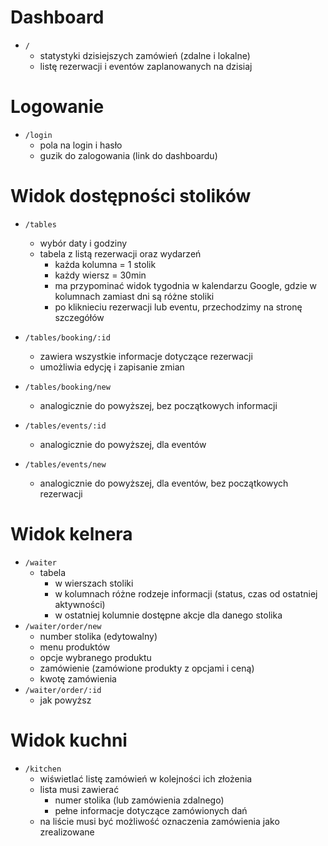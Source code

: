 # Dashboard
- `/`
    - statystyki dzisiejszych zamówień (zdalne i lokalne)
    - listę rezerwacji i eventów zaplanowanych na dzisiaj

# Logowanie
- `/login`
    - pola na login i hasło
    - guzik do zalogowania (link do dashboardu)

# Widok dostępności stolików

- `/tables`
    - wybór daty i godziny
    - tabela z listą rezerwacji oraz wydarzeń
        - każda kolumna = 1 stolik
        - każdy wiersz = 30min
        - ma przypominać widok tygodnia w kalendarzu Google, gdzie w kolumnach zamiast dni są różne stoliki
        - po kliknieciu rezerwacji lub eventu, przechodzimy na stronę szczegółów

- `/tables/booking/:id`
    - zawiera wszystkie informacje dotyczące rezerwacji
    - umożliwia edycję i zapisanie zmian
- `/tables/booking/new`
    - analogicznie do powyższej, bez początkowych informacji
- `/tables/events/:id`
    - analogicznie do powyższej, dla eventów
- `/tables/events/new`
    - analogicznie do powyższej, dla eventów, bez początkowych rezerwacji

# Widok kelnera

- `/waiter`
    - tabela
        - w wierszach stoliki
        - w kolumnach różne rodzeje informacji (status, czas od ostatniej aktywności)
        - w ostatniej kolumnie dostępne akcje dla danego stolika
- `/waiter/order/new`
    - number stolika (edytowalny)
    - menu produktów
    - opcje wybranego produktu
    - zamówienie (zamówione produkty z opcjami i ceną)
    - kwotę zamówienia
- `/waiter/order/:id`
    - jak powyższ

# Widok kuchni

- `/kitchen`
    - wiświetlać listę zamówień w kolejności ich złożenia
    - lista musi zawierać 
        - numer stolika (lub zamówienia zdalnego) 
        - pełne informacje dotyczące zamówionych dań
    - na liście musi być możliwość oznaczenia zamówienia jako zrealizowane

